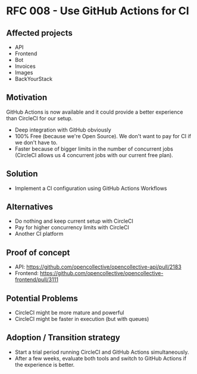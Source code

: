 # RFC 008 - Use GitHub Actions for CI

## Affected projects

- API
- Frontend
- Bot
- Invoices
- Images
- BackYourStack

## Motivation

GitHub Actions is now available and it could provide a better experience than CircleCI for our setup.

- Deep integration with GitHub obviously
- 100% Free (because we're Open Source). We don't want to pay for CI if we don't have to.
- Faster because of bigger limits in the number of concurrent jobs (CircleCI allows us 4 concurrent jobs with our current free plan).

## Solution

- Implement a CI configuration using GitHub Actions Workflows

## Alternatives

- Do nothing and keep current setup with CircleCI
- Pay for higher concurrency limits with CircleCI
- Another CI platform

## Proof of concept

- API: https://github.com/opencollective/opencollective-api/pull/2183
- Frontend: https://github.com/opencollective/opencollective-frontend/pull/3111

## Potential Problems

- CircleCI might be more mature and powerful
- CircleCI might be faster in execution (but with queues)

## Adoption / Transition strategy

- Start a trial period running CircleCI and GitHub Actions simultaneously.
- After a few weeks, evaluate both tools and switch to GitHub Actions if the experience is better.
